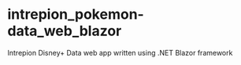 # intrepion_pokemon-data_web_blazor
Intrepion Disney+ Data web app written using .NET Blazor framework
